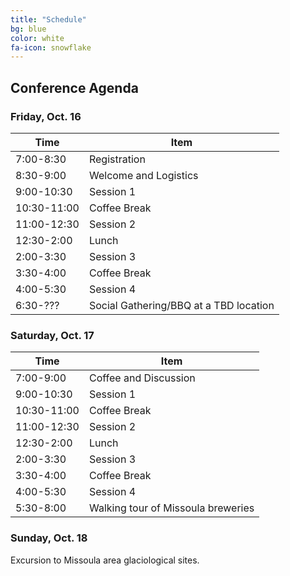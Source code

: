```yaml
---
title: "Schedule"
bg: blue
color: white
fa-icon: snowflake
---
```


## Conference Agenda

### Friday, Oct. 16

| Time      | Item |
| --------- | ------------ |
| 7:00-8:30 | Registration |
| 8:30-9:00 | Welcome and Logistics |
| 9:00-10:30 | Session 1 |
| 10:30-11:00 | Coffee Break |
| 11:00-12:30 | Session 2 |
| 12:30-2:00 | Lunch |
| 2:00-3:30 | Session 3 |
| 3:30-4:00 | Coffee Break |
| 4:00-5:30 | Session 4 |
| 6:30-??? | Social Gathering/BBQ at a TBD location |

### Saturday, Oct. 17

| Time      | Item         |
| --------- | ------------ |
| 7:00-9:00 | Coffee and Discussion |
| 9:00-10:30 | Session 1 |
| 10:30-11:00 | Coffee Break |
| 11:00-12:30 | Session 2 |
| 12:30-2:00 | Lunch |
| 2:00-3:30 | Session 3 |
| 3:30-4:00 | Coffee Break |
| 4:00-5:30 | Session 4 |
| 5:30-8:00 | Walking tour of Missoula breweries |

### Sunday, Oct. 18
Excursion to Missoula area glaciological sites.



 



